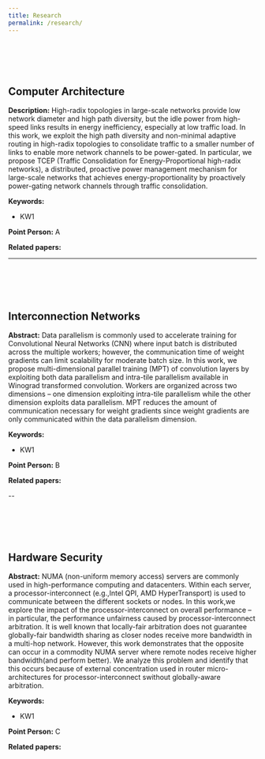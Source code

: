 ```yaml
---
title: Research
permalink: /research/
---
```

<head>
    <link rel="stylesheet" href="{{ 'css/research.css' | relative_url }}">
</head>

<div id="Computer-Architecture" style="padding-top: 60px;"></div>

## Computer Architecture


**Description:** High-radix topologies in large-scale networks provide low network diameter and high path diversity, but the idle power from high-speed links results in energy inefficiency, especially at low traffic load. In this work, we exploit the high path diversity and non-minimal adaptive routing in high-radix topologies to consolidate traffic to a smaller number of links to enable more network channels to be power-gated. In particular, we propose TCEP (Traffic Consolidation for Energy-Proportional high-radix networks), a distributed, proactive power management mechanism for large-scale networks that achieves energy-proportionality by proactively power-gating network channels through traffic consolidation.

**Keywords:** 
- KW1

**Point Person:** A

**Related papers:**

---
<div id="Interconnection-Networks" style="padding-top: 60px;"></div>

## Interconnection Networks


**Abstract:** Data parallelism is commonly used to accelerate training for Convolutional Neural Networks (CNN) where input batch is distributed across the multiple workers; however, the communication time of weight gradients can limit scalability for moderate batch size. In this work, we propose multi-dimensional parallel training (MPT) of convolution layers by exploiting both data parallelism and intra-tile parallelism available in Winograd transformed convolution. Workers are organized across two dimensions – one dimension exploiting intra-tile parallelism while the other dimension exploits data parallelism. MPT reduces the amount of communication necessary for weight gradients since weight gradients are only communicated within the data parallelism dimension.

**Keywords:** 
- KW1

**Point Person:** B

**Related papers:**

--
<div id="Hardware-Security" style="padding-top: 60px;"></div>

## Hardware Security


**Abstract:** NUMA (non-uniform memory access) servers are commonly used in high-performance computing and datacenters. Within each server, a processor-interconnect (e.g.,Intel QPI, AMD HyperTransport) is used to communicate between the different sockets or nodes. In this work,we explore the impact of the processor-interconnect on overall performance – in particular, the performance unfairness caused by processor-interconnect arbitration. It is well known that locally-fair arbitration does not guarantee globally-fair bandwidth sharing as closer nodes receive more bandwidth in a multi-hop network. However, this work demonstrates that the opposite can occur in a commodity NUMA server where remote nodes receive higher bandwidth(and perform better). We analyze this problem and identify that this occurs because of external concentration used in router micro-architectures for processor-interconnect swithout globally-aware arbitration.

**Keywords:** 
- KW1

**Point Person:** C

**Related papers:**

